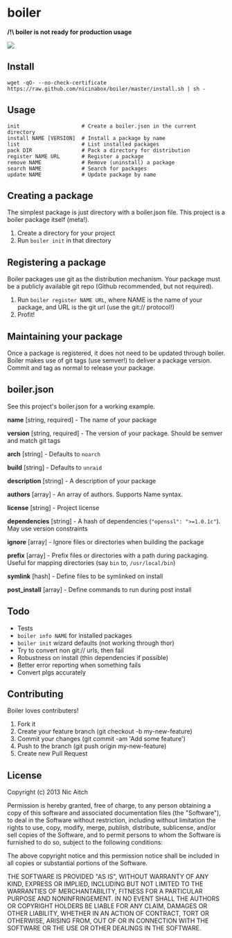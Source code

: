 # boiler

**/!\ boiler is not ready for production usage**

![](http://i.minus.com/iPuI9DhwCn2cA.gif)

## Install

    wget -qO- --no-check-certificate https://raw.github.com/nicinabox/boiler/master/install.sh | sh -

## Usage

    init                    # Create a boiler.json in the current directory
    install NAME [VERSION]  # Install a package by name
    list                    # List installed packages
    pack DIR                # Pack a directory for distribution
    register NAME URL       # Register a package
    remove NAME             # Remove (uninstall) a package
    search NAME             # Search for packages
    update NAME             # Update package by name

## Creating a package

The simplest package is just directory with a boiler.json file. This project is a boiler package itself (meta!).

1. Create a directory for your project
2. Run `boiler init` in that directory

## Registering a package

Boiler packages use git as the distribution mechanism. Your package must be a publicly available git repo (Github recommended, but not required).

1. Run `boiler register NAME URL`, where NAME is the name of your package, and URL is the git url (use the git:// protocol!)
2. Profit!

## Maintaining your package

Once a package is registered, it does not need to be updated through boiler. Boiler makes use of git tags (use semver!) to deliver a package version. Commit and tag as normal to release your package.

## boiler.json

See this project's boiler.json for a working example.

**name** [string, required] - The name of your package

**version** [string, required] - The version of your package. Should be semver and match git tags

**arch** [string] - Defaults to `noarch`

**build** [string] - Defaults to `unraid`

**description** [string] - A description of your package

**authors** [array] - An array of authors. Supports Name <email> syntax.

**license** [string] - Project license

**dependencies** [string] - A hash of dependencies (`"openssl": ">=1.0.1c"`). May use version constraints

**ignore** [array] - Ignore files or directories when building the package

**prefix** [array] - Prefix files or directories with a path during packaging. Useful for mapping directories (say `bin` to, `/usr/local/bin`)

**symlink** [hash] - Define files to be symlinked on install

**post_install** [array] - Define commands to run during post install

## Todo

* Tests
* `boiler info NAME` for installed packages
* `boiler init` wizard defaults (not working through thor)
* Try to convert non git:// urls, then fail
* Robustness on install (thin dependencies if possible)
* Better error reporting when something fails
* Convert plgs accurately

## Contributing

Boiler loves contributers!

1. Fork it
2. Create your feature branch (git checkout -b my-new-feature)
3. Commit your changes (git commit -am 'Add some feature')
4. Push to the branch (git push origin my-new-feature)
5. Create new Pull Request

## License

Copyright (c) 2013 Nic Aitch

Permission is hereby granted, free of charge, to any person obtaining a copy
of this software and associated documentation files (the "Software"), to deal
in the Software without restriction, including without limitation the rights
to use, copy, modify, merge, publish, distribute, sublicense, and/or sell
copies of the Software, and to permit persons to whom the Software is
furnished to do so, subject to the following conditions:

The above copyright notice and this permission notice shall be included in
all copies or substantial portions of the Software.

THE SOFTWARE IS PROVIDED "AS IS", WITHOUT WARRANTY OF ANY KIND, EXPRESS OR
IMPLIED, INCLUDING BUT NOT LIMITED TO THE WARRANTIES OF MERCHANTABILITY,
FITNESS FOR A PARTICULAR PURPOSE AND NONINFRINGEMENT. IN NO EVENT SHALL THE
AUTHORS OR COPYRIGHT HOLDERS BE LIABLE FOR ANY CLAIM, DAMAGES OR OTHER
LIABILITY, WHETHER IN AN ACTION OF CONTRACT, TORT OR OTHERWISE, ARISING FROM,
OUT OF OR IN CONNECTION WITH THE SOFTWARE OR THE USE OR OTHER DEALINGS IN
THE SOFTWARE.
